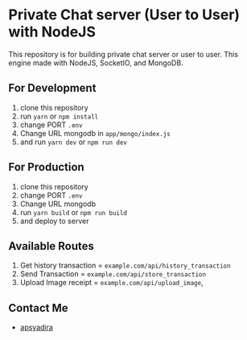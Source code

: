 # Private Chat server (User to User) with NodeJS

This repository is for building private chat server or user to user. This engine made with NodeJS, SocketIO, and MongoDB.

## For Development

1. clone this repository
2. run `yarn` or `npm install`
3. change PORT `.env`
4. Change URL mongodb in `app/mongo/index.js`
5. and run `yarn dev` or `npm run dev`

## For Production

1. clone this repository
2. change PORT `.env`
3. Change URL mongodb
4. run `yarn build` or `npm run build`
5. and deploy to server

## Available Routes

1. Get history transaction = `example.com/api/history_transaction`
2. Send Transaction = `example.com/api/store_transaction`
3. Upload Image receipt = `example.com/api/upload_image`,

## Contact Me

-   [apsyadira](https://t.me/apsyadiraa)
